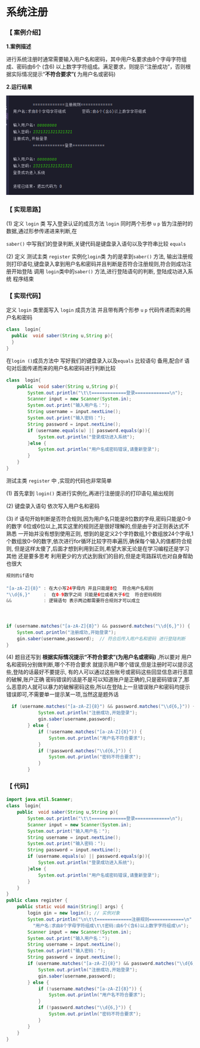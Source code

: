 # 系统注册

### 【 案例介绍】

**1.案例描述**

进行系统注册时通常需要输入用户名和密码，其中用户名要求由8个字母字符组成、密码由6个 (含6) 以上数字字符组成。满足要求，则提示“注册成功”，否则根据实际情况提示“**不符合要求”(** 为用户名或密码)

**2.运行结果**

![](image/image_-lBUcQLkQr.png)

### 【 实现思路】

(1) 定义 `login` 类 写入登录认证的成员方法 `login` 同时两个形参 `u` `p` 皆为注册时的数据,通过形参传递进来判断,在

`saber()` 中写我们的登录判断,关键代码是键盘录入语句以及字符串比较 `equals`

(2) 定义 测试主类 `register` 实例化`login`类 为的是拿到`saber()` 方法, 输出注册规则打印语句,键盘录入拿到用户名和密码并且判断是否符合注册规则,符合则成功注册开始登陆 调用 `login`类中的`saber()` 方法,进行登陆语句的判断, 登陆成功进入系统 程序结束

### 【 实现代码】

定义 `login` 类里面写入  `login` 成员方法 并且带有两个形参 `u` `p`  代码传递而来的用户名和密码

```java
class  login{
  public  void saber(String u,String p){
  }
}
```

在`login ()`成员方法中 写好我们的键盘录入以及`equals` 比较语句 备用,配合if 语句对后面传递而来的用户名和密码进行判断比较

```java
class  login{
    public  void saber(String u,String p){
        System.out.println("\t\t=============登录=============\n");
        Scanner input = new Scanner(System.in);
        System.out.print("输入用户名：");
        String username = input.nextLine();
        System.out.print("输入密码：");
        String password = input.nextLine();
        if (username.equals(u) || password.equals(p)){
            System.out.println("登录成功进入系统");
        }else {
            System.out.println("用户名或密码错误,请重新登录");
        }
    }
}

```

测试主类 `register` 中 ,实现的代码也非常简单

(1) 首先拿到  `login()` 类进行实例化,再进行注册提示的打印语句,输出规则

(2) 键盘录入语句 依次写入用户名和密码

(3) if 语句开始判断是否符合规则,因为用户名只能是8位数的字母,密码只能是0-9的数字 6位或6位以上,其实这里的规则还是很好理解的,但是由于对正则表达式不熟悉 一开始并没有想到使用正则, 想到的是定义2个字符数组,1个数组放24个字母,1个数组放0-9的数字,依次进行for循环比较字符串遍历,确保每个输入的值都符合规则, 但是这样太傻了,后面才想到利用到正则,希望大家无论是在学习编程还是学习其他 还是要多思考 利用更少的方式达到我们的目的,但是走弯路踩坑也对自身帮助也很大&#x20;

```java
规则的if语句 

"[a-zA-Z]{8}" : 在大小写24字母内 并且只能是8位  符合用户名规则
"\\d{6,}"     :  在0-9数字之间 只能是6位或者大于6位  符合密码规则
&&            : 逻辑语句 表示两边都需要符合规则才可以成立



if (username.matches("[a-zA-Z]{8}") && password.matches("\\d{6,}")) {
    System.out.println("注册成功,开始登录");
    gin.saber(username,password);  // 符合后传入用户名和密码 进行登陆判断
}
```

(4) 题目还写到 **根据实际情况提示“不符合要求”(为用户名或密码)** ,所以要对 用户名和密码分别做判断,哪个不符合要求 就提示用户哪个错误,但是注册时可以提示这些,登陆的话最好不要提示, 有的人可以通过这些账号或密码这些回显信息进行恶意的破解,账户正确 密码错误的话是不是可以知道账户是正确的,只是密码错误了,那么恶意的人就可以暴力的破解密码这些,所以在登陆上一旦错误账户和密码均提示错误即可,不需要单一提示某一项,当然这是题外话

```java
  if (username.matches("[a-zA-Z]{8}") && password.matches("\\d{6,}")) {
            System.out.println("注册成功,开始登录");
            gin.saber(username,password);
        } else {
            if (!username.matches("[a-zA-Z]{8}")) {
                System.out.println("用户名不符合要求");
            }
            if (!password.matches("\\d{6,}")) {
                System.out.println("密码不符合要求");
            }
        }
```

### 【 代码】

```java
import java.util.Scanner;
class  login{
    public  void saber(String u,String p){
        System.out.println("\t\t=============登录=============\n");
        Scanner input = new Scanner(System.in);
        System.out.print("输入用户名：");
        String username = input.nextLine();
        System.out.print("输入密码：");
        String password = input.nextLine();
        if (username.equals(u) || password.equals(p)){
            System.out.println("登录成功进入系统");
        }else {
            System.out.println("用户名或密码错误,请重新登录");
        }
    }
}
public class register {
    public static void main(String[] args) {
        login gin = new login(); // 实例对象
        System.out.println("\n\t\t=============注册规则=============\n" +
          "用户名:求由8个字母字符组成\t\t密码:由6个(含6)以上数字字符组成\n");
        Scanner input = new Scanner(System.in);
        System.out.print("输入用户名：");
        String username = input.nextLine();
        System.out.print("输入密码：");
        String password = input.nextLine();
        if (username.matches("[a-zA-Z]{8}") && password.matches("\\d{6,}")) {
            System.out.println("注册成功,开始登录");
            gin.saber(username,password);
        } else {
            if (!username.matches("[a-zA-Z]{8}")) {
                System.out.println("用户名不符合要求");
            }
            if (!password.matches("\\d{6,}")) {
                System.out.println("密码不符合要求");
            }
        }
    }
}
```
